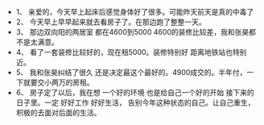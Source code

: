 * 1、 亲爱的，今天早上起床后感觉身体好了很多。可能昨天前天是真的中毒了
* 2、 今天早上早早起来就去看房子了。在那边跑了整整一天。
* 3、 那边双向阳的两居室 都在4600到5000 4600的装修比较差，我和张昊都不是太满意。
* 4、 看了一套装修比较好的，现在租5000。装修特别好 距离地铁站也特别近。
* 5、 我和张昊纠结了很久 还是决定最这个最好的。4900成交的。半年付，一下就要交小两万的房租。
* 6、 房子定了以后，我在想 一个好的环境 也是给自己一个好的开始 接下来的日子里。一定 好好工作 好好生活， 告别今年这种状态的自己。让自己重生，积极的去面对后面的生活。